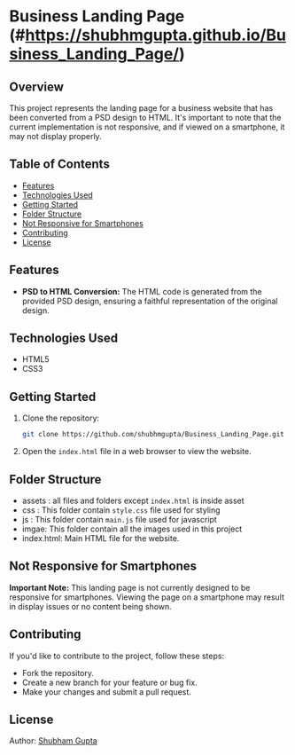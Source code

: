 # Business Landing Page (#https://shubhmgupta.github.io/Business_Landing_Page/)

## Overview

This project represents the landing page for a business website that has been converted from a PSD design to HTML. It's important to note that the current implementation is not responsive, and if viewed on a smartphone, it may not display properly.

## Table of Contents

- [Features](#features)
- [Technologies Used](#technologies-used)
- [Getting Started](#getting-started)
- [Folder Structure](#folder-structure)
- [Not Responsive for Smartphones](#not-responsive-for-smartphones)
- [Contributing](#contributing)
- [License](#license)

## Features

- **PSD to HTML Conversion:** The HTML code is generated from the provided PSD design, ensuring a faithful representation of the original design.

## Technologies Used

- HTML5
- CSS3

## Getting Started

1. Clone the repository:

   ```bash
   git clone https://github.com/shubhmgupta/Business_Landing_Page.git

2. Open the `index.html` file in a web browser to view the website.

## Folder Structure
- assets : all files and folders except `index.html` is inside asset
- css : This folder contain `style.css` file used for styling
- js : This folder contain `main.js` file used for javascript
- imgae: This folder contain all the images used in this project
- index.html: Main HTML file for the website.

## Not Responsive for Smartphones
<strong>Important Note:</strong> This landing page is not currently designed to be responsive for smartphones. Viewing the page on a smartphone may result in display issues or no content being shown.

## Contributing
If you'd like to contribute to the project, follow these steps:
-  Fork the repository.
-  Create a new branch for your feature or bug fix.
-  Make your changes and submit a pull request.

## License 
Author: [Shubham Gupta](https://github.com/shubhmgupta/)
